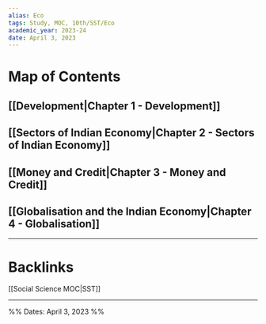 ```yaml
---
alias: Eco
tags: Study, MOC, 10th/SST/Eco
academic_year: 2023-24
date: April 3, 2023
---
```

# Map of Contents

## [[Development|Chapter 1 - Development]]
## [[Sectors of Indian Economy|Chapter 2 - Sectors of Indian Economy]]
## [[Money and Credit|Chapter 3 - Money and Credit]]
## [[Globalisation and the Indian Economy|Chapter 4 - Globalisation]]


---

# Backlinks

[[Social Science MOC|SST]]

---
%%
Dates: April 3, 2023
%%